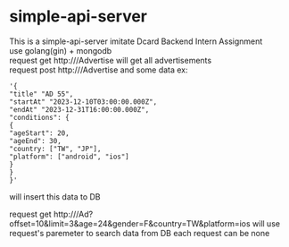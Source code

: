 # simple-api-server
This is a simple-api-server imitate Dcard Backend Intern Assignment  
use golang(gin) + mongodb  
request get http://<host>/Advertise will get all advertisements  
request post http://<host>/Advertise and some data ex:
```
'{
"title" "AD 55",
"startAt" "2023-12-10T03:00:00.000Z",
"endAt" "2023-12-31T16:00:00.000Z",
"conditions": {
{
"ageStart": 20,
"ageEnd": 30,
"country: ["TW", "JP"],
"platform": ["android", "ios"]
}
}
}'
```
will insert this data to DB  

request get http://<host>/Ad?offset=10&limit=3&age=24&gender=F&country=TW&platform=ios will use request's paremeter to search data from DB each request can be none 
